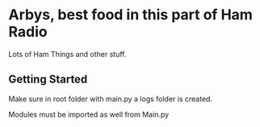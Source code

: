 # Arbys, best food in this part of Ham Radio

Lots of Ham Things and other stuff.
## Getting Started

Make sure in root folder with main.py a logs folder is created. 

Modules must be imported as well from Main.py
